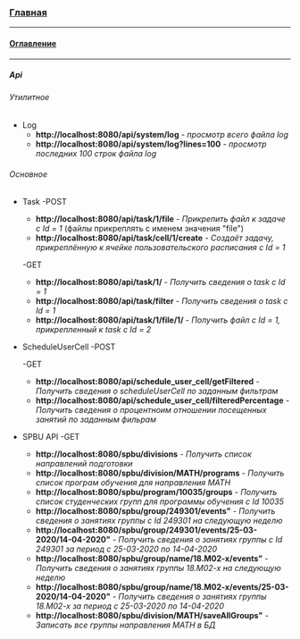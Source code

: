 ### [Главная](../README.md)
***
#### [Оглавление](main.md)
***
##### Api

###### Утилитное

- Log
    - **http://localhost:8080/api/system/log** - *просмотр всего файла log*
    - **http://localhost:8080/api/system/log?lines=100** - *просмотр последних 100 строк файла log*
    
###### Основное
- Task
    -POST
    - **http://localhost:8080/api/task/1/file** - *Прикрепить файл к задаче с Id = 1* (файлы прикреплять с именем значения "file")
    - **http://localhost:8080/api/task/cell/1/create** - *Создаёт задачу, прикреплённую к ячейке пользовательского расписания с Id = 1*
    
    -GET
    - **http://localhost:8080/api/task/1/** - *Получить сведения о task c Id = 1*
    - **http://localhost:8080/api/task/filter** - *Получить сведения о task c Id = 1*
    - **http://localhost:8080/api/task/1/file/1/** - *Получить файл с Id = 1, прикрепленный к task c Id = 2*
    
- ScheduleUserCell
    -POST
    
    -GET
    - **http://localhost:8080/api/schedule_user_cell/getFiltered** - *Получить сведения о scheduleUserCell по заданным фильтрам*
    - **http://localhost:8080/api/schedule_user_cell/filteredPercentage** - *Получить сведения о процентноим отношении посещенных занятий по заданным фильрам*
    
- SPBU API
    -GET
    - **http://localhost:8080/spbu/divisions** - *Получить список направлений подготовки*
    - **http://localhost:8080/spbu/division/MATH/programs** - *Получить список програм обучения для направления MATH*
    - **http://localhost:8080/spbu/program/10035/groups** - *Получить список студенческих групп для программы обучения с Id 10035*
    - **http://localhost:8080/spbu/group/249301/events"** - *Получить сведения о занятиях группы с Id 249301 на следующую неделю*
    - **http://localhost:8080/spbu/group/249301/events/25-03-2020/14-04-2020"** - *Получить сведения о занятиях группы с Id 249301 за период с 25-03-2020 по 14-04-2020*
    - **http://localhost:8080/spbu/group/name/18.М02-х/events"** - *Получить сведения о занятиях группы 18.М02-х на следующую неделю*
    - **http://localhost:8080/spbu/group/name/18.М02-х/events/25-03-2020/14-04-2020"** - *Получить сведения о занятиях группы 18.М02-х за период с 25-03-2020 по 14-04-2020*
    - **http://localhost:8080/spbu/division/MATH/saveAllGroups"** - *Записать все группы направления MATH в БД*
   
    

    